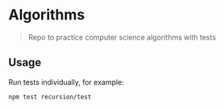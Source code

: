 # Algorithms

> Repo to practice computer science algorithms with tests 

## Usage

Run tests individually, for example:

`npm test recursion/test`